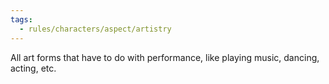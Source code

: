 ```yaml
---
tags:
  - rules/characters/aspect/artistry
---
```

All art forms that have to do with performance, like playing music, dancing, acting, etc.
